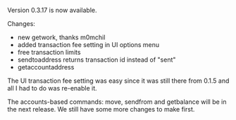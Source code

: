 Version 0.3.17 is now available.

Changes:
* new getwork, thanks m0mchil
* added transaction fee setting in UI options menu
* free transaction limits
* sendtoaddress returns transaction id instead of "sent"
* getaccountaddress <account>

The UI transaction fee setting was easy since it was still there from 0.1.5 and all I had to do was re-enable it.

The accounts-based commands: move, sendfrom and getbalance <account> will be in the next release.  We still have some more changes to make first.

